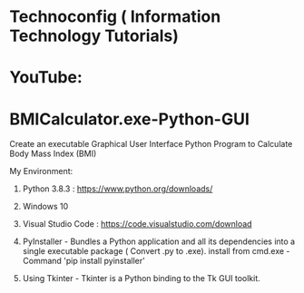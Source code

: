 # Technoconfig ( Information Technology Tutorials)
# YouTube: 
# BMICalculator.exe-Python-GUI
Create an executable Graphical User Interface Python Program to Calculate Body Mass Index (BMI)

My Environment:
1. Python 3.8.3 : https://www.python.org/downloads/

2. Windows 10

3. Visual Studio Code : https://code.visualstudio.com/download

4. PyInstaller - Bundles a Python application and all its dependencies into a single executable package ( Convert .py to .exe).
install from cmd.exe - Command 'pip install pyinstaller'

5. Using Tkinter - Tkinter is a Python binding to the Tk GUI toolkit.
